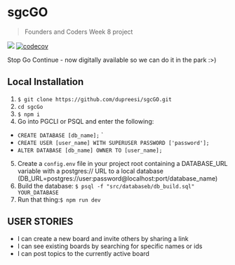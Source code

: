 # sgcGO
> Founders and Coders Week 8 project 

![](https://api.travis-ci.org/arrested-developer/sgcGO.svg?branch=master) [![codecov](https://codecov.io/gh/arrested-developer/sgcGO/branch/master/graph/badge.svg)](https://codecov.io/gh/arrested-developer/sgcGO)

Stop Go Continue - now digitally available so we can do it in the park :>)

## Local Installation

1. `$ git clone https://github.com/dupreesi/sgcGO.git`
2. `cd sgcGo`
3. `$ npm i`
4. Go into PGCLI or PSQL and  enter the following: 
- `CREATE DATABASE [db_name];` `
- `CREATE USER [user_name] WITH SUPERUSER PASSWORD ['password'];`
- `ALTER DATABASE [db_name] OWNER TO [user_name];`
5. Create a `config.env` file in your project root containing a DATABASE_URL variable with a postgres:// URL to a local database (DB_URL=postgres://user:password@localhost:port/database_name)
6. Build the database: `$ psql -f "src/databaseb/db_build.sql" YOUR_DATABASE`
7. Run that thing:`$ npm run dev`

## USER STORIES

- I can create a new board and invite others by sharing a link 
- I can see existing boards by searching for specific names or ids
- I can post topics to the currently active board 


